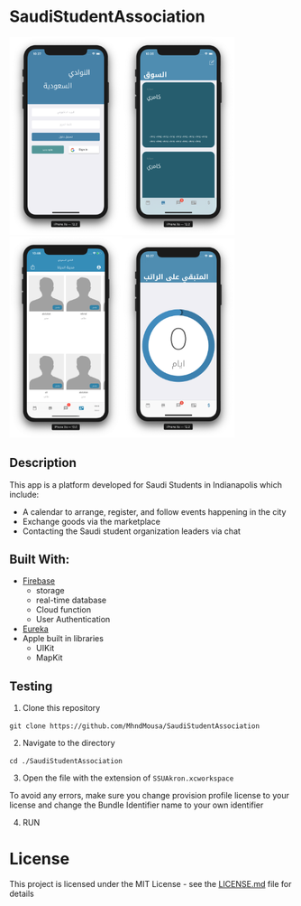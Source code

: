 # SaudiStudentAssociation
<img src="images/1.png" width="200px" /><img src="images/3.png" width="200px" /><img src="images/4.png" width="200px" /><img src="images/2.png" width="200px" />

## Description
This app is a platform developed for Saudi Students in Indianapolis which include:
* A calendar to arrange, register, and follow events happening in the city
* Exchange goods via the marketplace
* Contacting the Saudi student organization leaders via chat


## Built With:

*  [Firebase](firebase.google.com)
    * storage
    * real-time database
    * Cloud function
    * User Authentication
* [Eureka](https://github.com/xmartlabs/Eureka)
* Apple built in libraries
    * UIKit
    * MapKit


## Testing

1. Clone this repository 

`git clone https://github.com/MhndMousa/SaudiStudentAssociation`

2. Navigate to the directory 

`cd ./SaudiStudentAssociation`

3. Open the file with the extension of `SSUAkron.xcworkspace`

To avoid any errors, make sure you change provision profile license to your license and change the Bundle Identifier name to your own identifier 

4. RUN


# License

This project is licensed under the MIT License - see the [LICENSE.md](LICENSE) file for details


